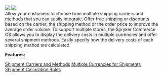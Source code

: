 <div class='feature-text'>
    <div class='feature-images'>
    <img class="light-mode" src="https://spryker.s3.eu-central-1.amazonaws.com/docs/Document+360/Capabilities+icons/light/shipment.svg"/>
    <img class="dark-mode" src="https://spryker.s3.eu-central-1.amazonaws.com/docs/Document+360/Capabilities+icons/dark/shipment.svg"/>
    </div>
    <div class="feature-text-wrap">
Allow your customers to choose from multiple shipping carriers and methods that you can easily integrate. Offer free shipping or discounts based on the carrier, the shipping method or the order price to improve the average order volume. To support multiple stores, the Spryker Commerce OS allows you to display the delivery costs in multiple currencies and offer several shipment methods. Easily specify how the delivery costs of each shipping method are calculated.
 </div>
</div>

**Features:**
<div>
<a class="feature-link" href="https://documentation.spryker.com/v2/docs/shipment-carriers-methods">Shipment Carriers and Methods</a>
<a class="feature-link" href="https://documentation.spryker.com/v2/docs/multiple-currency-shipment">Multiple Currencies for Shipments</a>
<a class="feature-link" href="https://documentation.spryker.com/v2/docs/shipment-calculation-rules">Shipment Calculation Rules</a>
   </div>